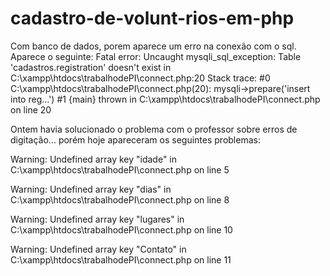 # cadastro-de-volunt-rios-em-php
Com banco de dados, porem aparece um erro na conexão com o sql. Aparece o seguinte:
Fatal error: Uncaught mysqli_sql_exception: Table 'cadastros.registration' doesn't exist in C:\xampp\htdocs\trabalhodePI\connect.php:20 Stack trace: #0 C:\xampp\htdocs\trabalhodePI\connect.php(20): mysqli->prepare('insert into reg...') #1 {main} thrown in C:\xampp\htdocs\trabalhodePI\connect.php on line 20

Ontem havia solucionado o problema com o professor sobre erros de digitação... porém hoje apareceram os seguintes problemas:


Warning: Undefined array key "idade" in C:\xampp\htdocs\trabalhodePI\connect.php on line 5

Warning: Undefined array key "dias" in C:\xampp\htdocs\trabalhodePI\connect.php on line 8

Warning: Undefined array key "lugares" in C:\xampp\htdocs\trabalhodePI\connect.php on line 10

Warning: Undefined array key "Contato" in C:\xampp\htdocs\trabalhodePI\connect.php on line 11
